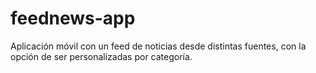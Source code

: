 # feednews-app
Aplicación móvil con un feed de noticias desde distintas fuentes, con la opción de ser personalizadas por categoría.
